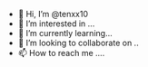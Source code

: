 - 👋 Hi, I’m @tenxx10
- 👀 I’m interested in ...
- 🌱 I’m currently learning...
- 💞️ I’m looking to collaborate on ..
- 📫 How to reach me ....
